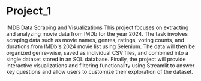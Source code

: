 # Project_1
IMDB Data Scraping and Visualizations
This project focuses on extracting and analyzing movie data from IMDb for the year 2024. The task involves scraping data such as movie names, genres, ratings, voting counts, and durations from IMDb's 2024 movie list using Selenium. The data will then be organized genre-wise, saved as individual CSV files, and combined into a single dataset stored in an SQL database. Finally, the project will provide interactive visualizations and filtering functionality using Streamlit to answer key questions and allow users to customize their exploration of the dataset.
